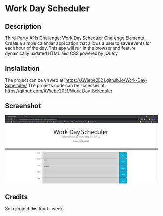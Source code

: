# Work Day Scheduler 


## Description 

Third-Party APIs Challenge: Work Day Scheduler
Challenge Elements
Create a simple calendar application that allows a user to save events for each 
hour of the day. This app will run in the browser and feature dynamically updated 
HTML and CSS powered by jQuery


## Installation

The project can be viewed at: https://AWiebe2021.github.io/Work-Day-Scheduler/
The projects code can be accessed at: https://github.com/AWiebe2021/Work-Day-Scheduler

## Screenshot
![Work-Day-Scheduler Screenshot](./assets/images/Screenshot.png)

## Credits
Solo project this fourth week
